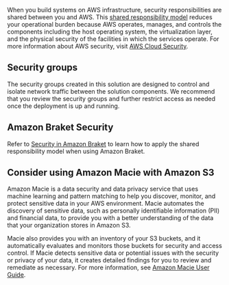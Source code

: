 When you build systems on AWS infrastructure, security responsibilities are shared between you and AWS. This [shared responsibility model](https://aws.amazon.com/compliance/shared-responsibility-model/) reduces your operational burden because AWS operates, manages, and controls the components including the host operating system, the virtualization layer, and the physical security of the facilities in which the services operate. For more information about AWS security, visit [AWS Cloud Security](http://aws.amazon.com/security/).

## Security groups

The security groups created in this solution are designed to control and isolate network traffic between the solution components. We recommend that you review the security groups and further restrict access as needed once the deployment is up and running.

## Amazon Braket Security 

Refer to [Security in Amazon Braket](https://docs.aws.amazon.com/braket/latest/developerguide/security.html) to learn how to apply the shared responsibility model when using Amazon Braket.

## Consider using Amazon Macie with Amazon S3

Amazon Macie is a data security and data privacy service that uses machine learning and pattern matching to help you discover, monitor, and protect sensitive data in your AWS environment. Macie automates the discovery of sensitive data, such as personally identifiable information (PII) and financial data, to provide you with a better understanding of the data that your organization stores in Amazon S3.

Macie also provides you with an inventory of your S3 buckets, and it automatically evaluates and monitors those buckets for security and access control. If Macie detects sensitive data or potential issues with the security or privacy of your data, it creates detailed findings for you to review and remediate as necessary. For more information, see [Amazon Macie User Guide](https://docs.aws.amazon.com/macie/latest/user/what-is-macie.html).